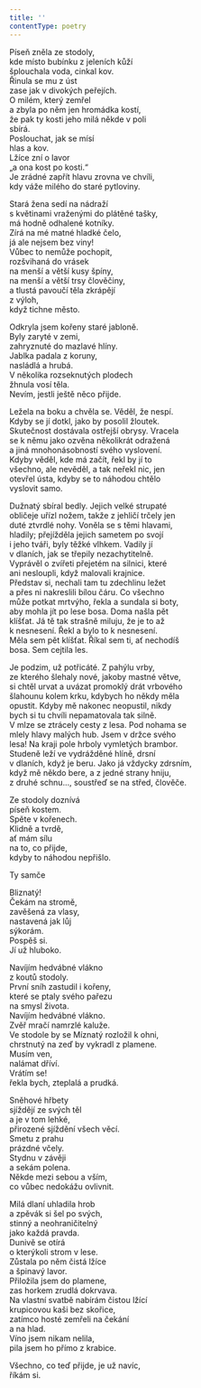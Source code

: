 ```yaml
---
title: ''
contentType: poetry
---
```


<section>

Píseň zněla ze stodoly,  
kde místo bubínku z jeleních kůží  
šplouchala voda, cinkal kov.  
Řinula se mu z úst  
zase jak v divokých peřejích.  
O milém, který zemřel  
a zbyla po něm jen hromádka kostí,  
že pak ty kosti jeho milá někde v poli  
sbírá.  
Poslouchat, jak se mísí  
hlas a kov.  
Lžíce zní o lavor  
„a ona kost po kosti.“  
Je zrádné zapřít hlavu zrovna ve chvíli,  
kdy váže milého do staré pytloviny.

</section>

<section>

Stará žena sedí na nádraží  
s květinami vraženými do plátěné tašky,  
má hodně odhalené kotníky.  
Zírá na mé matné hladké čelo,  
já ale nejsem bez viny!  
Vůbec to nemůže pochopit,  
rozšvihaná do vrásek  
na menší a větší kusy špíny,  
na menší a větší trsy člověčiny,  
a tlustá pavoučí těla zkrápějí  
z výloh,  
když tichne město.

</section>

<section>

Odkryla jsem kořeny staré jabloně.  
Byly zaryté v zemi,  
zahryznuté do mazlavé hlíny.  
Jablka padala z koruny,  
nasládlá a hrubá.  
V několika rozseknutých plodech  
žhnula vosí těla.  
Nevím, jestli ještě něco přijde.

</section>

<section>

Ležela na boku a chvěla se. Věděl, že nespí.  
Kdyby se jí dotkl, jako by posolil žloutek.  
Skutečnost dostávala ostřejší obrysy. Vracela  
se k němu jako ozvěna několikrát odražená  
a jiná mnohonásobností svého vyslovení.  
Kdyby věděl, kde má začít, řekl by jí to  
všechno, ale nevěděl, a tak neřekl nic, jen  
otevřel ústa, kdyby se to náhodou chtělo  
vyslovit samo.

</section>

<section>

Dužnatý sbíral bedly. Jejich velké strupaté  
obličeje uřízl nožem, takže z jehličí trčely jen  
duté ztvrdlé nohy. Voněla se s těmi hlavami,  
hladily; přejížděla jejich sametem po svojí  
i jeho tváři, byly těžké vlhkem. Vadily jí  
v dlaních, jak se třepily nezachytitelně.  
Vyprávěl o zvířeti přejetém na silnici, které  
ani nesloupli, když malovali krajnice.  
Představ si, nechali tam tu zdechlinu ležet  
a přes ni nakreslili bílou čáru. Co všechno  
může potkat mrtvýho, řekla a sundala si boty,  
aby mohla jít po lese bosa. Doma našla pět  
klíšťat. Já tě tak strašně miluju, že je to až  
k nesnesení. Řekl a bylo to k nesnesení.  
Měla sem pět klíšťat. Říkal sem ti, ať nechodíš  
bosa. Sem cejtila les.

</section>

<section>

Je podzim, už potřicáté. Z pahýlu vrby,  
ze kterého šlehaly nové, jakoby mastné větve,  
si chtěl urvat a uvázat promoklý drát vrbového  
šlahounu kolem krku, kdybych ho někdy měla  
opustit. Kdyby mě nakonec neopustil, nikdy  
bych si tu chvíli nepamatovala tak silně.  
V mlze se ztrácely cesty z lesa. Pod nohama se  
mlely hlavy malých hub. Jsem v držce svého  
lesa! Na kraji pole hrboly vymletých brambor.  
Studeně leží ve vydrážděné hlíně, drsní  
v dlaních, když je beru. Jako já vždycky zdrsním,  
když mě někdo bere, a z jedné strany hniju,  
z druhé schnu..., soustřeď se na střed, člověče.

</section>

<section>

Ze stodoly doznívá  
píseň kostem.  
Spěte v kořenech.  
Klidně a tvrdě,  
ať mám sílu  
na to, co přijde,  
kdyby to náhodou nepřišlo.

</section>

<section>

Ty samče

</section>

<section>

Bliznatý!  
Čekám na stromě,  
zavěšená za vlasy,  
nastavená jak lůj  
sýkorám.  
Pospěš si.  
Jí už hluboko.

</section>

<section>

Navíjím hedvábné vlákno  
z koutů stodoly.  
První sníh zastudil i kořeny,  
které se ptaly svého pařezu  
na smysl života.  
Navíjím hedvábné vlákno.  
Zvěř mračí namrzlé kaluže.  
Ve stodole by se Míznatý rozložil k ohni,  
chrstnutý na zeď by vykradl z plamene.  
Musím ven,  
nalámat dříví.  
Vrátím se!  
řekla bych, zteplalá a prudká.

</section>

<section>

Sněhové hřbety  
sjíždějí ze svých těl  
a je v tom lehké,  
přirozené sjíždění všech věcí.  
Smetu z prahu  
prázdné včely.  
Stydnu v závěji  
a sekám polena.  
Někde mezi sebou a vším,  
co vůbec nedokážu ovlivnit.

</section>

<section>

Milá dlaní uhladila hrob  
a zpěvák si šel po svých,  
stinný a neohraničitelný  
jako každá pravda.  
Dunivě se otírá  
o kterýkoli strom v lese.  
Zůstala po něm čistá lžíce  
a špinavý lavor.  
Přiložila jsem do plamene,  
zas horkem zrudlá dokrvava.  
Na vlastní svatbě nabírám čistou lžící  
krupicovou kaši bez skořice,  
zatímco hosté zemřeli na čekání  
a na hlad.  
Víno jsem nikam nelila,  
pila jsem ho přímo z krabice.

</section>

<section>

Všechno, co teď přijde, je už navíc,  
říkám si.

</section>

